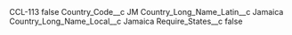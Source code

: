 <?xml version="1.0" encoding="UTF-8"?>
<CustomMetadata xmlns="http://soap.sforce.com/2006/04/metadata" xmlns:xsi="http://www.w3.org/2001/XMLSchema-instance" xmlns:xsd="http://www.w3.org/2001/XMLSchema">
    <label>CCL-113</label>
    <protected>false</protected>
    <values>
        <field>Country_Code__c</field>
        <value xsi:type="xsd:string">JM</value>
    </values>
    <values>
        <field>Country_Long_Name_Latin__c</field>
        <value xsi:type="xsd:string">Jamaica</value>
    </values>
    <values>
        <field>Country_Long_Name_Local__c</field>
        <value xsi:type="xsd:string">Jamaica</value>
    </values>
    <values>
        <field>Require_States__c</field>
        <value xsi:type="xsd:boolean">false</value>
    </values>
</CustomMetadata>
